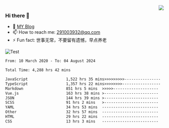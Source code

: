 <img align='right' src='https://github-readme-stats.vercel.app/api?username=niaogege&show_icons=true&theme=radical'/>

### Hi there 👋

- 🌱 [MY Blog](https://bythewayer.com/)
- 📫 How to reach me: 291003932@qq.com
- ⚡ Fun fact:  世事无常，不要留有遗憾，早点养老

![Test](https://github-readme-stats.vercel.app/api/top-langs/?username=niaogege&layout=compact)

<!--START_SECTION:waka-->

```txt
From: 10 March 2020 - To: 04 August 2024

Total Time: 4,288 hrs 42 mins

JavaScript                 1,522 hrs 35 mins>>>>>>>>>----------------   35.50 %
TypeScript                 1,357 hrs 22 mins>>>>>>>>-----------------   31.65 %
Markdown                   851 hrs 5 mins  >>>>>--------------------   19.85 %
Vue.js                     163 hrs 38 mins >------------------------   03.82 %
JSON                       144 hrs 39 mins >------------------------   03.37 %
SCSS                       91 hrs 2 mins   >------------------------   02.12 %
YAML                       34 hrs 53 mins  -------------------------   00.81 %
Other                      32 hrs 57 mins  -------------------------   00.77 %
HTML                       29 hrs 22 mins  -------------------------   00.68 %
CSS                        13 hrs 3 mins   -------------------------   00.30 %
```

<!--END_SECTION:waka-->

